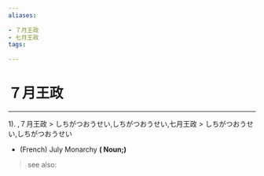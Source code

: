```yaml
---
aliases:
    
- ７月王政
- 七月王政
tags:
    
---
```


# ７月王政
---
1).
,７月王政 > しちがつおうせい,しちがつおうせい,七月王政 > しちがつおうせい,しちがつおうせい

- (French) July Monarchy
**( Noun;)**
> see also: 
            